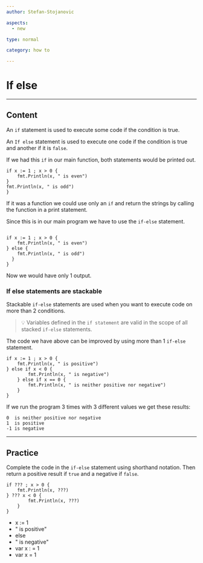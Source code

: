 ```yaml
---
author: Stefan-Stojanovic

aspects:
  - new

type: normal

category: how to

---
```


# If else

---
## Content

An `if` statement is used to execute some code if the condition is true.

An `If else` statement is used to execute one code if the condition is true and another if it is `false`.

If we had this `if` in our main function, both statements would be printed out.
```golang
if x := 1 ; x > 0 {
    fmt.Println(x, " is even")
}
fmt.Println(x, " is odd")
}

```
If it was a function we could use only an `if` and return the strings by calling the function in a print statement.

Since this is in our main program we have to use the `if-else` statement.

```golang

if x := 1 ; x > 0 {
    fmt.Println(x, " is even")
} else {
    fmt.Println(x, " is odd")
  }
}
```
Now we would have only 1 output.

### If else statements are stackable

Stackable `if-else` statements are used when you want to execute code on more than 2 conditions.

> 💡 Variables defined in the `if statement` are valid in the scope of all stacked `if-else` statements. 

The code we have above can be improved by using more than 1 `if-else` statement.

```golang
if x := 1 ; x > 0 {
    fmt.Println(x, " is positive")
} else if x < 0 {
        fmt.Println(x, " is negative")
    } else if x == 0 {
        fmt.Println(x, " is neither positive nor negative")
    }
}
```
If we run the program 3 times with 3 different values we get these results:
```golang
0  is neither positive nor negative
1  is positive
-1 is negative
```

---
## Practice

Complete the code in the `if-else` statement using shorthand notation. Then return a positive result if `true` and a negative if `false`.

```golang
if ??? ; x > 0 {
    fmt.Println(x, ???)
} ??? x < 0 {
        fmt.Println(x, ???)
    }
}
```

* x := 1
* " is positive"
* else
* " is negative"
* var x : = 1
* var x = 1